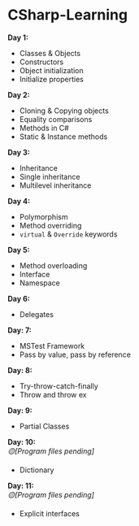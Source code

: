 # CSharp-Learning


**Day 1:** 
- Classes & Objects
- Constructors
- Object initialization
- Initialize properties

**Day 2:**
- Cloning & Copying objects
- Equality comparisons
- Methods in C#
- Static & Instance methods
 
 **Day 3:**
- Inheritance
- Single inheritance
- Multilevel inheritance

**Day 4:**
- Polymorphism
- Method overriding
- `virtual` & `Override` keywords

**Day 5:**
- Method overloading
- Interface
- Namespace

**Day 6:**  
- Delegates

**Day: 7:**  
- MSTest Framework   
- Pass by value, pass by reference 

**Day: 8:**  
- Try-throw-catch-finally
- Throw and throw ex 

**Day: 9:**  
- Partial Classes

**Day: 10:**  
*🟡[Program files pending]*
- Dictionary

**Day: 11:**   
*🟡[Program files pending]*
- Explicit interfaces
